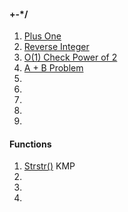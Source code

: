 #### +-*/  
1. [Plus One](http://www.lintcode.com/en/problem/plus-one/)
2. [Reverse Integer](http://www.lintcode.com/en/problem/reverse-integer/)
3. [O(1) Check Power of 2](http://www.lintcode.com/en/problem/o1-check-power-of-2/)
4. [A + B Problem](http://www.lintcode.com/en/problem/a-b-problem/)
5. []()
6. []()
7. []()
8. []()
9. []()

#### Functions
1. [Strstr()](http://www.lintcode.com/en/problem/strstr/) KMP 
2. []()
3. []()
4. []()
